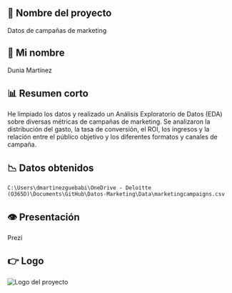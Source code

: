 ## :large_orange_diamond: Nombre del proyecto

Datos de campañas de marketing

## :large_blue_diamond: Mi nombre

Dunia Martínez

## :bar_chart: Resumen corto

He limpiado los datos y realizado un Análisis Exploratorio de Datos (EDA) sobre diversas métricas de campañas de marketing. Se analizaron la distribución del gasto, la tasa de conversión, el ROI, los ingresos y la relación entre el público objetivo y los diferentes formatos y canales de campaña.

## :chart_with_downwards_trend: Datos obtenidos

`C:\Users\dmartinezguebabi\OneDrive - Deloitte (O365D)\Documents\GitHub\Datos-Marketing\Data\marketingcampaigns.csv`


## :eye: Presentación

Prezi

## :point_right: Logo

![Logo del proyecto](Img/logo%20upgrade.jpg) 
